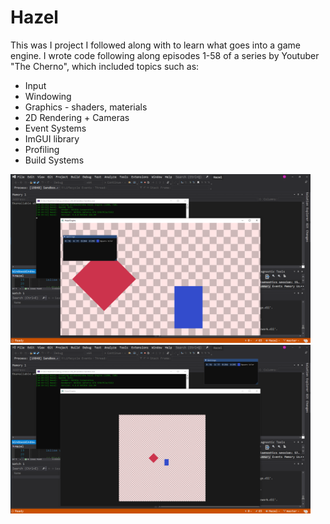 # Hazel
This was I project I followed along with to learn what goes into a game engine. 
I wrote code following along episodes 1-58 of a series by Youtuber "The Cherno", which included topics such as:
* Input
* Windowing
* Graphics - shaders, materials
* 2D Rendering + Cameras
* Event Systems
* ImGUI library
* Profiling
* Build Systems

<img src="img/Hazel_1.png" style=" width:480px ; height:270px">
<img src="img/Hazel_2.png" style=" width:480px ; height:270px">
